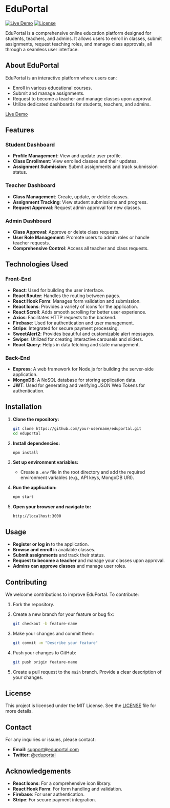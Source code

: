 # EduPortal

[![Live Demo](https://img.shields.io/badge/Demo-Live-brightgreen)](https://eduportal-9172b.web.app)
[![License](https://img.shields.io/badge/License-MIT-blue.svg)](https://opensource.org/licenses/MIT)

EduPortal is a comprehensive online education platform designed for students, teachers, and admins. It allows users to enroll in classes, submit assignments, request teaching roles, and manage class approvals, all through a seamless user interface.

## About EduPortal

EduPortal is an interactive platform where users can:

- Enroll in various educational courses.
- Submit and manage assignments.
- Request to become a teacher and manage classes upon approval.
- Utilize dedicated dashboards for students, teachers, and admins.

[Live Demo](https://eduportal-9172b.web.app)

## Features

### Student Dashboard

- **Profile Management**: View and update user profile.
- **Class Enrollment**: View enrolled classes and their updates.
- **Assignment Submission**: Submit assignments and track submission status.

### Teacher Dashboard

- **Class Management**: Create, update, or delete classes.
- **Assignment Tracking**: View student submissions and progress.
- **Request Approval**: Request admin approval for new classes.

### Admin Dashboard

- **Class Approval**: Approve or delete class requests.
- **User Role Management**: Promote users to admin roles or handle teacher requests.
- **Comprehensive Control**: Access all teacher and class requests.

## Technologies Used

### Front-End

- **React**: Used for building the user interface.
- **React Router**: Handles the routing between pages.
- **React Hook Form**: Manages form validation and submission.
- **React Icons**: Provides a variety of icons for the application.
- **React Scroll**: Adds smooth scrolling for better user experience.
- **Axios**: Facilitates HTTP requests to the backend.
- **Firebase**: Used for authentication and user management.
- **Stripe**: Integrated for secure payment processing.
- **SweetAlert2**: Provides beautiful and customizable alert messages.
- **Swiper**: Utilized for creating interactive carousels and sliders.
- **React Query**: Helps in data fetching and state management.

### Back-End

- **Express**: A web framework for Node.js for building the server-side application.
- **MongoDB**: A NoSQL database for storing application data.
- **JWT**: Used for generating and verifying JSON Web Tokens for authentication.

## Installation

1. **Clone the repository:**

    ```bash
    git clone https://github.com/your-username/eduportal.git
    cd eduportal
    ```

2. **Install dependencies:**

    ```bash
    npm install
    ```

3. **Set up environment variables:**
    - Create a `.env` file in the root directory and add the required environment variables (e.g., API keys, MongoDB URI).

4. **Run the application:**

    ```bash
    npm start
    ```

5. **Open your browser and navigate to:**

    ```text
    http://localhost:3000
    ```

## Usage

- **Register or log in** to the application.
- **Browse and enroll** in available classes.
- **Submit assignments** and track their status.
- **Request to become a teacher** and manage your classes upon approval.
- **Admins can approve classes** and manage user roles.

## Contributing

We welcome contributions to improve EduPortal. To contribute:

1. Fork the repository.
2. Create a new branch for your feature or bug fix:

    ```bash
    git checkout -b feature-name
    ```

3. Make your changes and commit them:

    ```bash
    git commit -m "Describe your feature"
    ```

4. Push your changes to GitHub:

    ```bash
    git push origin feature-name
    ```

5. Create a pull request to the `main` branch. Provide a clear description of your changes.

## License

This project is licensed under the MIT License. See the [LICENSE](LICENSE) file for more details.

## Contact

For any inquiries or issues, please contact:

- **Email**: [support@eduportal.com](mailto:support@eduportal.com)
- **Twitter**: [@eduportal](https://twitter.com/eduportal)

## Acknowledgements

- **React Icons**: For a comprehensive icon library.
- **React Hook Form**: For form handling and validation.
- **Firebase**: For user authentication.
- **Stripe**: For secure payment integration.

